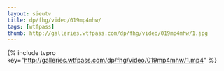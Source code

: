 ```yaml
--- 
layout: sieutv
title: dp/fhg/video/019mp4mhw/
tags: [wtfpass]
thumb: http://galleries.wtfpass.com/dp/fhg/video/019mp4mhw/1.jpg
---
```

{% include tvpro key="http://galleries.wtfpass.com/dp/fhg/video/019mp4mhw/1.mp4" %} 
